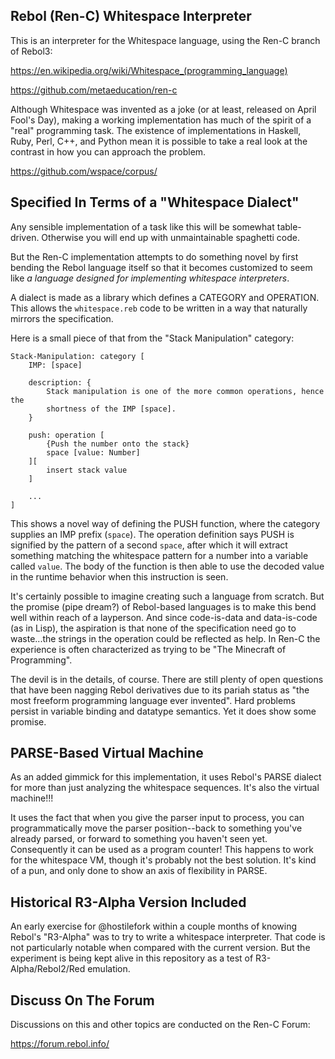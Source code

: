 ## Rebol (Ren-C) Whitespace Interpreter

This is an interpreter for the Whitespace language, using the Ren-C branch
of Rebol3:

  https://en.wikipedia.org/wiki/Whitespace_(programming_language)

  https://github.com/metaeducation/ren-c

Although Whitespace was invented as a joke (or at least, released on April
Fool's Day), making a working implementation has much of the spirit of a
"real" programming task.  The existence of implementations in Haskell, Ruby,
Perl, C++, and Python mean it is possible to take a real look at the contrast
in how you can approach the problem.

  https://github.com/wspace/corpus/

## Specified In Terms of a "Whitespace Dialect"

Any sensible implementation of a task like this will be somewhat table-driven.
Otherwise you will end up with unmaintainable spaghetti code.

But the Ren-C implementation attempts to do something novel by first bending
the Rebol language itself so that it becomes customized to seem like
*a language designed for implementing whitespace interpreters*.   

A dialect is made as a library which defines a CATEGORY and OPERATION.  This
allows the `whitespace.reb` code to be written in a way that naturally
mirrors the specification.

Here is a small piece of that from the "Stack Manipulation" category:

    Stack-Manipulation: category [
        IMP: [space]

        description: {
            Stack manipulation is one of the more common operations, hence the
            shortness of the IMP [space].
        }

        push: operation [
            {Push the number onto the stack}
            space [value: Number]
        ][
            insert stack value
        ]

        ...
    ]

This shows a novel way of defining the PUSH function, where the category
supplies an IMP prefix (`space`).  The operation definition says PUSH is
signified by the pattern of a second `space`, after which it will extract
something matching the whitespace pattern for a number into a variable called
`value`.  The body of the function is then able to use the decoded value in the
runtime behavior when this instruction is seen. 

It's certainly possible to imagine creating such a language from scratch.  But
the promise (pipe dream?) of Rebol-based languages is to make this bend well
within reach of a layperson.  And since code-is-data and data-is-code (as in
Lisp), the aspiration is that none of the specification need go to waste...the
strings in the operation could be reflected as help.  In Ren-C the experience
is often characterized as trying to be "The Minecraft of Programming".

The devil is in the details, of course.  There are still plenty of open
questions that have been nagging Rebol derivatives due to its pariah status as
"the most freeform programming language ever invented".  Hard problems persist
in variable binding and datatype semantics.  Yet it does show some promise.

## PARSE-Based Virtual Machine

As an added gimmick for this implementation, it uses Rebol's PARSE dialect
for more than just analyzing the whitespace sequences.  It's also the virtual
machine!!!

It uses the fact that when you give the parser input to process, you can
programmatically move the parser position--back to something you've already
parsed, or forward to something you haven't seen yet.  Consequently it can be
used as a program counter!  This happens to work for the whitespace VM, though
it's probably not the best solution.  It's kind of a pun, and only done to show
an axis of flexibility in PARSE.

## Historical R3-Alpha Version Included

An early exercise for @hostilefork within a couple months of knowing Rebol's
"R3-Alpha" was to try to write a whitespace interpreter.  That code is not
particularly notable when compared with the current version.  But the experiment
is being kept alive in this repository as a test of R3-Alpha/Rebol2/Red
emulation.

## Discuss On The Forum

Discussions on this and other topics are conducted on the Ren-C Forum:

https://forum.rebol.info/
